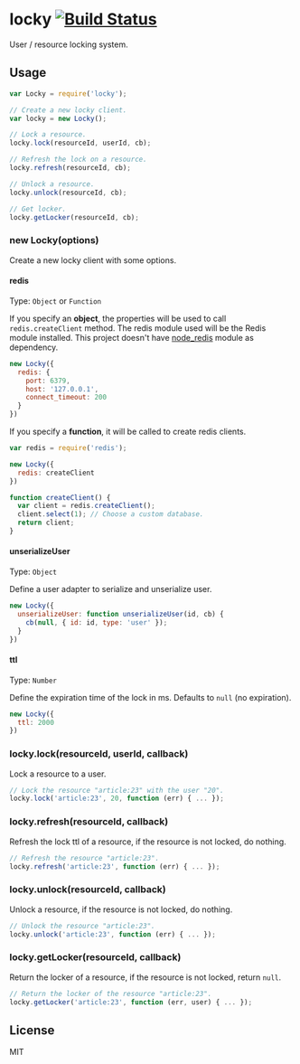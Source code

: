 # locky [![Build Status](https://travis-ci.org/neoziro/locky.png)](https://travis-ci.org/neoziro/locky)

User / resource locking system.

## Usage

```js
var Locky = require('locky');

// Create a new locky client.
var locky = new Locky();

// Lock a resource.
locky.lock(resourceId, userId, cb);

// Refresh the lock on a resource.
locky.refresh(resourceId, cb);

// Unlock a resource.
locky.unlock(resourceId, cb);

// Get locker.
locky.getLocker(resourceId, cb);
```

### new Locky(options)

Create a new locky client with some options.

#### redis

Type: `Object` or `Function`

If you specify an **object**, the properties will be used to call `redis.createClient` method. The redis module used
will be the Redis module installed. This project doesn't have [node_redis](https://github.com/mranney/node_redis/) module as dependency.

```js
new Locky({
  redis: {
    port: 6379,
    host: '127.0.0.1',
    connect_timeout: 200
  }
})
```

If you specify a **function**, it will be called to create redis clients.

```js
var redis = require('redis');

new Locky({
  redis: createClient
})

function createClient() {
  var client = redis.createClient();
  client.select(1); // Choose a custom database.
  return client;
}
```

#### unserializeUser

Type: `Object`

Define a user adapter to serialize and unserialize user.

```js
new Locky({
  unserializeUser: function unserializeUser(id, cb) {
    cb(null, { id: id, type: 'user' });
  }
})
```

#### ttl

Type: `Number`

Define the expiration time of the lock in ms. Defaults to `null` (no expiration).

```js
new Locky({
  ttl: 2000
})
```

### locky.lock(resourceId, userId, callback)

Lock a resource to a user.

```js
// Lock the resource "article:23" with the user "20".
locky.lock('article:23', 20, function (err) { ... });
```

### locky.refresh(resourceId, callback)

Refresh the lock ttl of a resource, if the resource is not locked, do nothing.

```js
// Refresh the resource "article:23".
locky.refresh('article:23', function (err) { ... });
```

### locky.unlock(resourceId, callback)

Unlock a resource, if the resource is not locked, do nothing.

```js
// Unlock the resource "article:23".
locky.unlock('article:23', function (err) { ... });
```

### locky.getLocker(resourceId, callback)

Return the locker of a resource, if the resource is not locked, return `null`.

```js
// Return the locker of the resource "article:23".
locky.getLocker('article:23', function (err, user) { ... });
```

## License

MIT